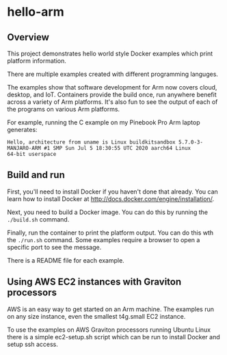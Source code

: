 # hello-arm

## Overview

This project demonstrates hello world style Docker examples which print platform information.

There are multiple examples created with different programming languges. 

The examples show that software development for Arm now covers cloud, desktop, and IoT. Containers provide the build once, run anywhere benefit across a variety of Arm platforms. It's also fun to see the output of each of the programs on various Arm platforms. 

For example, running the C example on my Pinebook Pro Arm laptop generates:

```console
Hello, architecture from uname is Linux buildkitsandbox 5.7.0-3-MANJARO-ARM #1 SMP Sun Jul 5 18:30:55 UTC 2020 aarch64 Linux
64-bit userspace
```

## Build and run 

First, you'll need to install Docker if you haven't done that already. You can
learn how to install Docker at http://docs.docker.com/engine/installation/.

Next, you need to build a Docker image. You can do this by running the
`./build.sh` command.

Finally, run the container to print the platform output. You can do this wth the
`./run.sh` command. Some examples require a browser to open a specific port to see the message. 

There is a README file for each example.

## Using AWS EC2 instances with Graviton processors

AWS is an easy way to get started on an Arm machine. The examples run on any size instance, even the smallest t4g.small EC2 instance.

To use the examples on AWS Graviton processors running Ubuntu Linux there is a simple ec2-setup.sh script which can be run to install Docker and setup ssh access.


